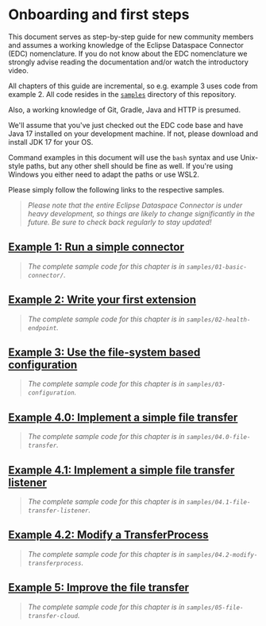 # Onboarding and first steps

This document serves as step-by-step guide for new community members and assumes a working knowledge of the Eclipse
Dataspace Connector (EDC) nomenclature. If you do not know about the EDC nomenclature we strongly advise reading the
documentation and/or watch the introductory video.

All chapters of this guide are incremental, so e.g. example 3 uses code from example 2. All code resides in
the [`samples`](./samples) directory of this repository.

Also, a working knowledge of Git, Gradle, Java and HTTP is presumed.

We'll assume that you've just checked out the EDC code base and have Java 17 installed on your development machine. 
If not, please download and install JDK 17 for your OS.

Command examples in this document will use the `bash` syntax and use Unix-style paths, but any other shell should be
fine as well. If you're using Windows you either need to adapt the paths or use WSL2.

Please simply follow the following links to the respective samples.

> _Please note that the entire Eclipse Dataspace Connector is under heavy development, so things are likely to change significantly
> in the future. Be sure to check back regularly to stay updated!_

## [Example 1: Run a simple connector](samples/01-basic-connector/README.md)

> _The complete sample code for this chapter is in `samples/01-basic-connector/`._

## [Example 2: Write your first extension](samples/02-health-endpoint/README.md)

> _The complete sample code for this chapter is in `samples/02-health-endpoint`._

## [Example 3: Use the file-system based configuration](samples/03-configuration/README.md)

> _The complete sample code for this chapter is in `samples/03-configuration`._

## [Example 4.0: Implement a simple file transfer](samples/04.0-file-transfer/README.md)

> _The complete sample code for this chapter is in `samples/04.0-file-transfer`._

## [Example 4.1: Implement a simple file transfer listener](samples/04.1-file-transfer-listener/README.md)

> _The complete sample code for this chapter is in `samples/04.1-file-transfer-listener`._

## [Example 4.2: Modify a TransferProcess](samples/04.2-modify-transferprocess/README.md)

> _The complete sample code for this chapter is in `samples/04.2-modify-transferprocess`._

## [Example 5: Improve the file transfer](samples/05-file-transfer-cloud/README.md)

> _The complete sample code for this chapter is in `samples/05-file-transfer-cloud`._
